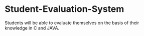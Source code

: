 # Student-Evaluation-System
Students will be able to evaluate themselves on the basis of their knowledge in C and JAVA.
